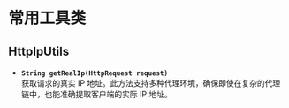 # 常用工具类

## HttpIpUtils

- **`String getRealIp(HttpRequest request)`**  
  获取请求的真实 IP 地址。此方法支持多种代理环境，确保即使在复杂的代理链中，也能准确提取客户端的实际 IP 地址。
